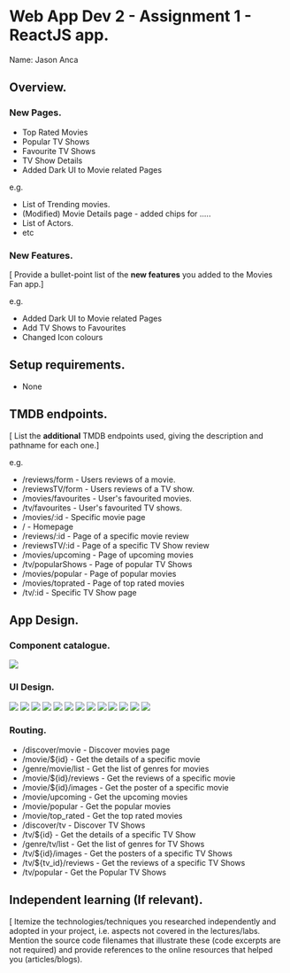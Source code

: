 # Web App Dev 2 - Assignment 1 - ReactJS app.

Name: Jason Anca

## Overview.

### New Pages.

+ Top Rated Movies
+ Popular TV Shows
+ Favourite TV Shows
+ TV Show Details
+ Added Dark UI to Movie related Pages

e.g.

+ List of Trending movies.
+ (Modified) Movie Details page - added chips for .....
+ List of Actors.
+ etc

### New Features.

[ Provide a bullet-point list of the __new features__ you added to the Movies Fan app.] 
 
 e.g.

+ Added Dark UI to Movie related Pages
+ Add TV Shows to Favourites
+ Changed Icon colours

## Setup requirements.

+ None

## TMDB endpoints.

[ List the __additional__ TMDB endpoints used, giving the description and pathname for each one.] 

e.g.

+ /reviews/form         - Users reviews of a movie.
+ /reviewsTV/form       - Users reviews of a TV show.
+ /movies/favourites    - User's favourited movies.
+ /tv/favourites        - User's favourited TV shows.
+ /movies/:id           - Specific movie page
+ /                     - Homepage
+ /reviews/:id          - Page of a specific movie review
+ /reviewsTV/:id        - Page of a specific TV Show review
+ /movies/upcoming      - Page of upcoming movies
+ /tv/popularShows      - Page of popular TV Shows
+ /movies/popular       - Page of popular movies
+ /movies/toprated      - Page of top rated movies
+ /tv/:id               - Specific TV Show page

## App Design.

### Component catalogue.

![](./images/stories.png)

### UI Design.

![ ](./images/favouriteMovies.png)
![ ](./images/favouriteTVShows.png)
![ ](./images/homePage.png)
![ ](./images/movieDetails.png)
![ ](./images/movieWriteReview.png)
![ ](./images/movieReviews.png)
![ ](./images/popularMovies.png)
![ ](./images/popularTVShows.png)
![ ](./images/topRatedMovies.png)
![ ](./images/upcomingMovies.png)
![ ](./images/TVShowDetails.png)
![ ](./images/TVShowReviews.png)
![ ](./images/TVShowWriteReview.png)

### Routing.

+ /discover/movie       - Discover movies page
+ /movie/${id}          - Get the details of a specific movie
+ /genre/movie/list     - Get the list of genres for movies
+ /movie/${id}/reviews  - Get the reviews of a specific movie
+ /movie/${id}/images   - Get the poster of a specific movie
+ /movie/upcoming       - Get the upcoming movies
+ /movie/popular        - Get the popular movies
+ /movie/top_rated      - Get the top rated movies
+ /discover/tv          - Discover TV Shows
+ /tv/${id}             - Get the details of a specific TV Show
+ /genre/tv/list        - Get the list of genres for TV Shows
+ /tv/${id}/images      - Get the posters of a specific TV Shows
+ /tv/${tv_id}/reviews  - Get the reviews of a specific TV Shows
+ /tv/popular           - Get the Popular TV Shows

## Independent learning (If relevant).

[ Itemize the technologies/techniques you researched independently and adopted in your project, i.e. aspects not covered in the lectures/labs. Mention the source code filenames that illustrate these  (code excerpts are not required) and provide references to the online resources that helped you (articles/blogs).
